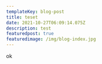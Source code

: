 ```yaml
---
templateKey: blog-post
title: teset
date: 2021-10-27T06:09:14.075Z
description: test
featuredpost: true
featuredimage: /img/blog-index.jpg
---
```

ok